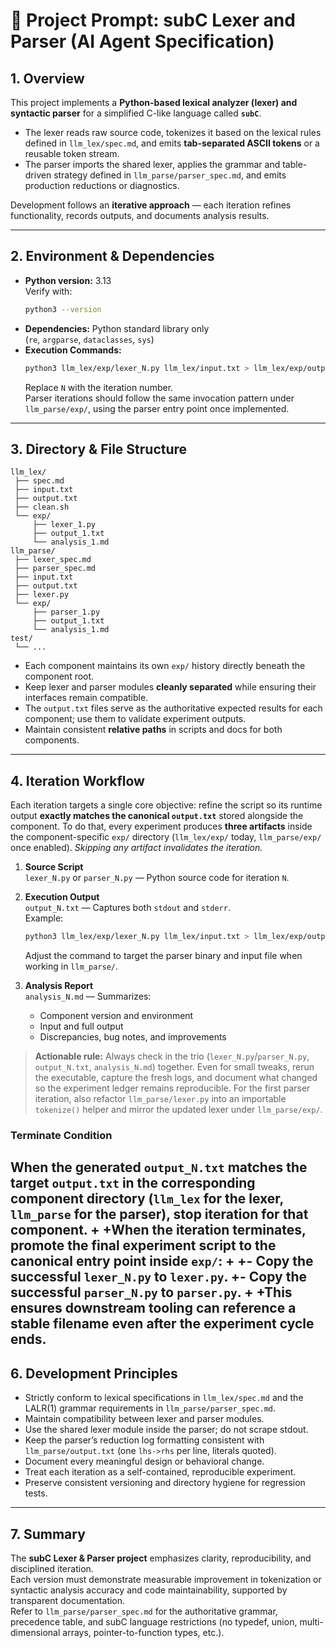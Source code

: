 # 🧩 Project Prompt: subC Lexer and Parser (AI Agent Specification)

## 1. Overview

This project implements a **Python-based lexical analyzer (lexer) and syntactic parser** for a simplified C-like language called **`subC`**.  

- The lexer reads raw source code, tokenizes it based on the lexical rules defined in `llm_lex/spec.md`, and emits **tab-separated ASCII tokens** or a reusable token stream.  
- The parser imports the shared lexer, applies the grammar and table-driven strategy defined in `llm_parse/parser_spec.md`, and emits production reductions or diagnostics.

Development follows an **iterative approach** — each iteration refines functionality, records outputs, and documents analysis results.

---

## 2. Environment & Dependencies

- **Python version:** 3.13  
  Verify with:
  ```bash
  python3 --version
  ```
- **Dependencies:** Python standard library only  
  (`re`, `argparse`, `dataclasses`, `sys`)
- **Execution Commands:**
  ```bash
  python3 llm_lex/exp/lexer_N.py llm_lex/input.txt > llm_lex/exp/output_N.txt 2>&1
  ```
  Replace `N` with the iteration number.  
Parser iterations should follow the same invocation pattern under `llm_parse/exp/`, using the parser entry point once implemented.

---

## 3. Directory & File Structure

```
llm_lex/
 ├── spec.md
 ├── input.txt
 ├── output.txt
 ├── clean.sh
 └── exp/
     ├── lexer_1.py
     ├── output_1.txt
     └── analysis_1.md
llm_parse/
 ├── lexer_spec.md
 ├── parser_spec.md
 ├── input.txt
 ├── output.txt
 ├── lexer.py
 └── exp/
     ├── parser_1.py
     ├── output_1.txt
     └── analysis_1.md
test/
 └── ...
```

- Each component maintains its own `exp/` history directly beneath the component root.
- Keep lexer and parser modules **cleanly separated** while ensuring their interfaces remain compatible.
- The `output.txt` files serve as the authoritative expected results for each component; use them to validate experiment outputs.
- Maintain consistent **relative paths** in scripts and docs for both components.

---

## 4. Iteration Workflow

Each iteration targets a single core objective: refine the script so its runtime output **exactly matches the canonical `output.txt`** stored alongside the component. To do that, every experiment produces **three artifacts** inside the component-specific `exp/` directory (`llm_lex/exp/` today, `llm_parse/exp/` once enabled). *Skipping any artifact invalidates the iteration.*

1. **Source Script**  
   `lexer_N.py` or `parser_N.py` — Python source code for iteration `N`.

2. **Execution Output**  
   `output_N.txt` — Captures both `stdout` and `stderr`.  
   Example:
   ```bash
   python3 llm_lex/exp/lexer_N.py llm_lex/input.txt > llm_lex/exp/output_N.txt 2>&1
   ```
   Adjust the command to target the parser binary and input file when working in `llm_parse/`.

3. **Analysis Report**  
   `analysis_N.md` — Summarizes:
   - Component version and environment
   - Input and full output
   - Discrepancies, bug notes, and improvements

> **Actionable rule:** Always check in the trio (`lexer_N.py`/`parser_N.py`, `output_N.txt`, `analysis_N.md`) together. Even for small tweaks, rerun the executable, capture the fresh logs, and document what changed so the experiment ledger remains reproducible.
> For the first parser iteration, also refactor `llm_parse/lexer.py` into an importable `tokenize()` helper and mirror the updated lexer under `llm_parse/exp/`.


### Terminate Condition
When the generated `output_N.txt` matches the target `output.txt` in the corresponding component directory (`llm_lex` for the lexer, `llm_parse` for the parser), stop iteration for that component.
+
+When the iteration terminates, promote the final experiment script to the canonical entry point inside `exp/`:
+
+- Copy the successful `lexer_N.py` to `lexer.py`.
+- Copy the successful `parser_N.py` to `parser.py`.
+
+This ensures downstream tooling can reference a stable filename even after the experiment cycle ends.
---

## 6. Development Principles

- Strictly conform to lexical specifications in `llm_lex/spec.md` and the LALR(1) grammar requirements in `llm_parse/parser_spec.md`.
- Maintain compatibility between lexer and parser modules.
- Use the shared lexer module inside the parser; do not scrape stdout.
- Keep the parser’s reduction log formatting consistent with `llm_parse/output.txt` (one `lhs->rhs` per line, literals quoted).
- Document every meaningful design or behavioral change.
- Treat each iteration as a self-contained, reproducible experiment.
- Preserve consistent versioning and directory hygiene for regression tests.

---

## 7. Summary

The **subC Lexer & Parser project** emphasizes clarity, reproducibility, and disciplined iteration.  
Each version must demonstrate measurable improvement in tokenization or syntactic analysis accuracy and code maintainability, supported by transparent documentation.  
Refer to `llm_parse/parser_spec.md` for the authoritative grammar, precedence table, and subC language restrictions (no typedef, union, multi-dimensional arrays, pointer-to-function types, etc.).
